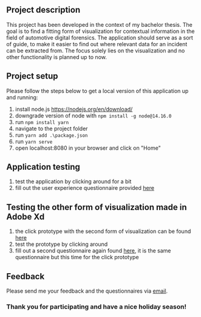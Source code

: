 ## Project description

This project has been developed in the context of my bachelor thesis. The goal is to find a fitting form of visualization for contextual information in the field of automotive digital forensics. The application should serve as a sort of guide, to make it easier to find out where relevant data for an incident can be extracted from. 
The focus solely lies on the visualization and no other functionality is planned up to now. 

## Project setup

Please follow the steps below to get a local version of this application up and running:

1. install node.js https://nodejs.org/en/download/
2. downgrade version of node with `npm install -g node@14.16.0`
3. run `npm install yarn`
4. navigate to the project folder
5. run `yarn add .\package.json`
6. run `yarn serve`
7. open localhost:8080 in your browser and click on "Home"

## Application testing

1. test the application by clicking around for a bit
2. fill out the user experience questionnaire provided [here](https://github.com/JulianGaensbauer/datatype_visualization_3/tree/master/Questionnaire)

## Testing the other form of visualization made in Adobe Xd

1. the click prototype with the second form of visualization can be found [here](https://xd.adobe.com/view/07e0e2ef-ee36-4742-8791-a904592eecc7-52b3/?fullscreen&hints=off) 
2. test the prototype by clicking around
3. fill out a second questionnaire again found [here](https://github.com/JulianGaensbauer/datatype_visualization_3/tree/master/Questionnaire), it is the same questionnaire but this time for the click prototype

## Feedback

Please send me your feedback and the questionnaires via [email](mailto:julian.gaensbauer@outlook.de).

### Thank you for participating and have a nice holiday season! 
